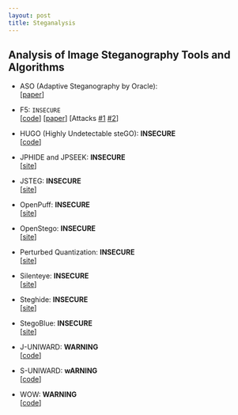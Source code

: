 ```yaml
---
layout: post
title: Steganalysis
---
```


## Analysis of Image Steganography Tools and Algorithms

- ASO (Adaptive Steganography by Oracle): <br>
[[paper](http://hal-lirmm.ccsd.cnrs.fr/lirmm-00838993/file/ASO_soumis.pdf)]

- F5: ```INSECURE``` <br>
[[code](http://code.google.com/p/f5-steganography/)]
[[paper](http://f5-steganography.googlecode.com/files/F5%20Steganography.pdf)]
[Attacks 
[#1](http://ws2.binghamton.edu/fridrich/Research/f5.pdf) 
[#2](http://openaccess.uoc.edu/webapps/o2/bitstream/10609/40841/1/Patterns_O2.pdf)]

- HUGO (Highly Undetectable steGO): **INSECURE** <br>
[[code](http://dde.binghamton.edu/download/stego_algorithms/download/HUGO_bounding_linux_make_v10.tar.gz)]

- JPHIDE and JPSEEK: **INSECURE** <br>
[[site](http://linux01.gwdg.de/~alatham/stego.html)]

- JSTEG: **INSECURE** <br>
[[site](http://zooid.org/~paul/crypto/jsteg/)]

- OpenPuff: **INSECURE** <br>
[[site](http://embeddedsw.net/OpenPuff_Steganography_Home.html)]

- OpenStego: **INSECURE** <br>
[[site](http://www.openstego.info/)]

- Perturbed Quantization: **INSECURE** <br>
[[site](http://dde.binghamton.edu/download/pq/)]

- Silenteye: **INSECURE** <br>
[[site](http://www.silenteye.org/)]

- Steghide: **INSECURE** <br>
[[site](http://steghide.sourceforge.net/)]

- StegoBlue: **INSECURE** <br>
[[site](https://github.com/oni49/stegoBlue)]

- J-UNIWARD: **WARNING** <br>
[[code](http://dde.binghamton.edu/download/stego_algorithms/download/J-UNIWARD_linux_make_v11.tar.gz)]

- S-UNIWARD: **wARNING** <br>
[[code](http://dde.binghamton.edu/download/stego_algorithms/download/S-UNIWARD_linux_make_v10.tar.gz)]

- WOW: **WARNING** <br>
[[code](http://dde.binghamton.edu/download/stego_algorithms/download/WOW_linux_make_v10.tar.gz)]




